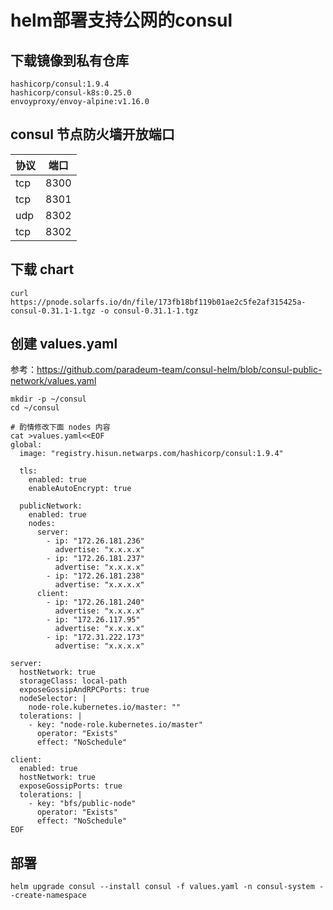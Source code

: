 # helm部署支持公网的consul
## 下载镜像到私有仓库

```
hashicorp/consul:1.9.4
hashicorp/consul-k8s:0.25.0
envoyproxy/envoy-alpine:v1.16.0
```

## consul 节点防火墙开放端口

协议|端口
-----|-----
tcp|8300
tcp|8301
udp|8302
tcp|8302

## 下载 chart

```
curl https://pnode.solarfs.io/dn/file/173fb18bf119b01ae2c5fe2af315425a-consul-0.31.1-1.tgz -o consul-0.31.1-1.tgz
```

## 创建 values.yaml

参考：https://github.com/paradeum-team/consul-helm/blob/consul-public-network/values.yaml


```
mkdir -p ~/consul
cd ~/consul

# 酌情修改下面 nodes 内容
cat >values.yaml<<EOF
global:
  image: "registry.hisun.netwarps.com/hashicorp/consul:1.9.4"

  tls:
    enabled: true
    enableAutoEncrypt: true

  publicNetwork:
    enabled: true
    nodes:
      server:
        - ip: "172.26.181.236"
          advertise: "x.x.x.x"
        - ip: "172.26.181.237"
          advertise: "x.x.x.x"
        - ip: "172.26.181.238"
          advertise: "x.x.x.x"
      client:
        - ip: "172.26.181.240"
          advertise: "x.x.x.x"
        - ip: "172.26.117.95"
          advertise: "x.x.x.x"
        - ip: "172.31.222.173"
          advertise: "x.x.x.x"

server:
  hostNetwork: true
  storageClass: local-path
  exposeGossipAndRPCPorts: true
  nodeSelector: |
    node-role.kubernetes.io/master: ""
  tolerations: |
    - key: "node-role.kubernetes.io/master"
      operator: "Exists"
      effect: "NoSchedule"

client:
  enabled: true
  hostNetwork: true
  exposeGossipPorts: true
  tolerations: |
    - key: "bfs/public-node"
      operator: "Exists"
      effect: "NoSchedule"
EOF
```

## 部署

```
helm upgrade consul --install consul -f values.yaml -n consul-system --create-namespace
```

